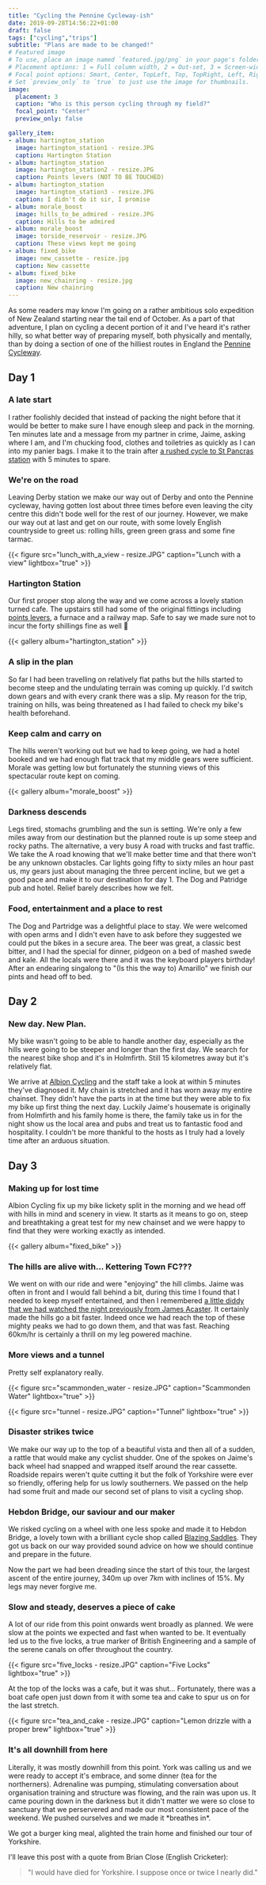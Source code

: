 ```yaml
---
title: "Cycling the Pennine Cycleway-ish"
date: 2019-09-28T14:56:22+01:00
draft: false
tags: ["cycling","trips"]
subtitle: "Plans are made to be changed!"
# Featured image
# To use, place an image named `featured.jpg/png` in your page's folder.
# Placement options: 1 = Full column width, 2 = Out-set, 3 = Screen-width
# Focal point options: Smart, Center, TopLeft, Top, TopRight, Left, Right, BottomLeft, Bottom, BottomRight
# Set `preview_only` to `true` to just use the image for thumbnails.
image:
  placement: 3
  caption: "Who is this person cycling through my field?"
  focal_point: "Center"
  preview_only: false

gallery_item:
- album: hartington_station
  image: hartington_station1 - resize.JPG
  caption: Hartington Station
- album: hartington_station
  image: hartington_station2 - resize.JPG
  caption: Points levers (NOT TO BE TOUCHED)
- album: hartington_station
  image: hartington_station3 - resize.JPG
  caption: I didn't do it sir, I promise
- album: morale_boost
  image: hills_to_be_admired - resize.JPG
  caption: Hills to be admired
- album: morale_boost
  image: torside_reservoir - resize.JPG
  caption: These views kept me going
- album: fixed_bike
  image: new_cassette - resize.jpg
  caption: New cassette
- album: fixed_bike
  image: new_chainring - resize.jpg
  caption: New chainring
---
```


As some readers may know I'm going on a rather ambitious solo expedition of New Zealand starting near the tail end of October. As a part of that adventure, I plan on cycling a decent portion of it and I've heard it's rather hilly, so what better way of preparing myself, both physically and mentally, than by doing a section of one of the hilliest routes in England the [Pennine Cycleway](https://cycle.travel/route/pennine_cycleway).

## Day 1
### A late start

I rather foolishly decided that instead of packing the night before that it would be better to make sure I have enough sleep and pack in the morning. Ten minutes late and a message from my partner in crime, Jaime, asking where I am, and I'm chucking food, clothes and toiletries as quickly as I can into my panier bags. I make it to the train after [a rushed cycle to St Pancras station](https://www.komoot.com/tour/95116874?ref=wtd) with 5 minutes to spare.

### We're on the road

Leaving Derby station we make our way out of Derby and onto the Pennine cycleway, having gotten lost about three times before even leaving the city centre this didn't bode well for the rest of our journey. However, we make our way out at last and get on our route, with some lovely English countryside to greet us: rolling hills, green green grass and some fine tarmac.

{{< figure src="lunch_with_a_view - resize.JPG" caption="Lunch with a view" lightbox="true" >}}

### Hartington Station

Our first proper stop along the way and we come across a lovely station turned cafe. The upstairs still had some of the original fittings including [points levers](https://english.stackexchange.com/questions/483557/machinery-used-to-change-train-tracks), a furnace and a railway map. Safe to say we made sure not to incur the forty shillings fine as well 🙈

{{< gallery album="hartington_station" >}}

### A slip in the plan

So far I had been travelling on relatively flat paths but the hills started to become steep and the undulating terrain was coming up quickly. I'd switch down gears and with every crank there was a slip. My reason for the trip, training on hills, was being threatened as I had failed to check my bike's health beforehand.

### Keep calm and carry on

The hills weren't working out but we had to keep going, we had a hotel booked and we had enough flat track that my middle gears were sufficient. Morale was getting low but fortunately the stunning views of this spectacular route kept on coming.

{{< gallery album="morale_boost" >}}

### Darkness descends

Legs tired, stomachs grumbling and the sun is setting. We're only a few miles away from our destination but the planned route is up some steep and rocky paths. The alternative, a very busy A road with trucks and fast traffic. We take the A road knowing that we'll make better time and that there won't be any unknown obstacles. Car lights going fifty to sixty miles an hour past us, my gears just about managing the three percent incline, but we get a good pace and make it to our destination for day 1. The Dog and Patridge pub and hotel. Relief barely describes how we felt.

### Food, entertainment and a place to rest

The Dog and Partridge was a delightful place to stay. We were welcomed with open arms and I didn't even have to ask before they suggested we could put the bikes in a secure area. The beer was great, a classic best bitter, and I had the special for dinner, pidgeon on a bed of mashed swede and kale. All the locals were there and it was the keyboard players birthday! After an endearing singalong to "(Is this the way to) Amarillo" we finish our pints and head off to bed.

## Day 2

### New day. New Plan.

My bike wasn't going to be able to handle another day, especially as the hills were going to be steeper and longer than the first day. We search for the nearest bike shop and it's in Holmfirth. Still 15 kilometres away but it's relatively flat.

We arrive at [Albion Cycling](https://goo.gl/maps/uYYBpo8bLf6rgzmk7) and the staff take a look at within 5 minutes they've diagnosed it. My chain is stretched and it has worn away my entire chainset. They didn't have the parts in at the time but they were able to fix my bike up first thing the next day. Luckily Jaime's housemate is originally from Holmfirth and his family home is there, the family take us in for the night show us the local area and pubs and treat us to fantastic food and hospitality. I couldn't be more thankful to the hosts as I truly had a lovely time after an arduous situation.

## Day 3

### Making up for lost time

Albion Cycling fix up my bike lickety split in the morning and we head off with hills in mind and scenery in view. It starts as it means to go on, steep and breathtaking a great test for my new chainset and we were happy to find that they were working exactly as intended. 

{{< gallery album="fixed_bike" >}}

### The hills are alive with... Kettering Town FC???

We went on with our ride and were "enjoying" the hill climbs. Jaime was often in front and I would fall behind a bit, during this time I found that I needed to keep myself entertained, and then I remembered [a little diddy that we had watched the night previously from James Acaster](https://www.dailymotion.com/video/x3vvrjv?start=1433). It certainly made the hills go a bit faster. Indeed once we had reach the top of these mighty peaks we had to go down them, and that was fast. Reaching 60km/hr is certainly a thrill on my leg powered machine.

### More views and a tunnel

Pretty self explanatory really.

{{< figure src="scammonden_water - resize.JPG" caption="Scammonden Water" lightbox="true" >}}

{{< figure src="tunnel - resize.JPG" caption="Tunnel" lightbox="true" >}}

### Disaster strikes twice

We make our way up to the top of a beautiful vista and then all of a sudden, a rattle that would make any cyclist shudder. One of the spokes on Jaime's back wheel had snapped and wrapped itself around the rear cassette. Roadside repairs weren't quite cutting it but the folk of Yorkshire were ever so friendly, offering help for us lowly southerners. We passed on the help had some fruit and made our second set of plans to visit a cycling shop.

### Hebdon Bridge, our saviour and our maker

We risked cycling on a wheel with one less spoke and made it to Hebdon Bridge, a lovely town with a brilliant cycle shop called [Blazing Saddles](https://blazingsaddles.co.uk/). They got us back on our way provided sound advice on how we should continue and prepare in the future.

Now the part we had been dreading since the start of this tour, the largest ascent of the entire journey, 340m up over 7km with inclines of 15%. My legs may never forgive me.

### Slow and steady, deserves a piece of cake

A lot of our ride from this point onwards went broadly as planned. We were slow at the points we expected and fast when wanted to be. It eventually led us to the five locks, a true marker of British Engineering and a sample of the serene canals on offer throughout the country.

{{< figure src="five_locks - resize.JPG" caption="Five Locks" lightbox="true" >}}

At the top of the locks was a cafe, but it was shut... Fortunately, there was a boat cafe open just down from it with some tea and cake to spur us on for the last stretch.

{{< figure src="tea_and_cake - resize.JPG" caption="Lemon drizzle with a proper brew" lightbox="true" >}}

### It's all downhill from here

Literally, it was mostly downhill from this point. York was calling us and we were ready to accept it's embrace, and some dinner (tea for the northerners). Adrenaline was pumping, stimulating conversation about organisation training and structure was flowing, and the rain was upon us. It came pouring down in the darkness but it didn't matter we were so close to sanctuary that we perservered and made our most consistent pace of the weekend. We pushed ourselves and we made it \*breathes in\*.

We got a burger king meal, alighted the train home and finished our tour of Yorkshire.

I'll leave this post with a quote from Brian Close (English Cricketer):

> "I would have died for Yorkshire. I suppose once or twice I nearly did."